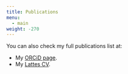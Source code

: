```yaml
---
title: Publications
menu:
  - main
weight: -270
---
```


You can also check my full publications list at:
* My [ORCiD page](https://orcid.org/0000-0003-0461-4563).
* My [Lattes CV](http://lattes.cnpq.br/0076972069450627).
